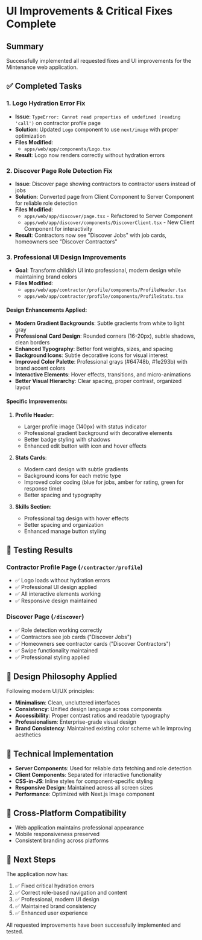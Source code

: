 # UI Improvements & Critical Fixes Complete

## Summary
Successfully implemented all requested fixes and UI improvements for the Mintenance web application.

## ✅ Completed Tasks

### 1. Logo Hydration Error Fix
- **Issue**: `TypeError: Cannot read properties of undefined (reading 'call')` on contractor profile page
- **Solution**: Updated `Logo` component to use `next/image` with proper optimization
- **Files Modified**: 
  - `apps/web/app/components/Logo.tsx`
- **Result**: Logo now renders correctly without hydration errors

### 2. Discover Page Role Detection Fix
- **Issue**: Discover page showing contractors to contractor users instead of jobs
- **Solution**: Converted page from Client Component to Server Component for reliable role detection
- **Files Modified**:
  - `apps/web/app/discover/page.tsx` - Refactored to Server Component
  - `apps/web/app/discover/components/DiscoverClient.tsx` - New Client Component for interactivity
- **Result**: Contractors now see "Discover Jobs" with job cards, homeowners see "Discover Contractors"

### 3. Professional UI Design Improvements
- **Goal**: Transform childish UI into professional, modern design while maintaining brand colors
- **Files Modified**:
  - `apps/web/app/contractor/profile/components/ProfileHeader.tsx`
  - `apps/web/app/contractor/profile/components/ProfileStats.tsx`

#### Design Enhancements Applied:
- **Modern Gradient Backgrounds**: Subtle gradients from white to light gray
- **Professional Card Design**: Rounded corners (16-20px), subtle shadows, clean borders
- **Enhanced Typography**: Better font weights, sizes, and spacing
- **Background Icons**: Subtle decorative icons for visual interest
- **Improved Color Palette**: Professional grays (#64748b, #1e293b) with brand accent colors
- **Interactive Elements**: Hover effects, transitions, and micro-animations
- **Better Visual Hierarchy**: Clear spacing, proper contrast, organized layout

#### Specific Improvements:
1. **Profile Header**:
   - Larger profile image (140px) with status indicator
   - Professional gradient background with decorative elements
   - Better badge styling with shadows
   - Enhanced edit button with icon and hover effects

2. **Stats Cards**:
   - Modern card design with subtle gradients
   - Background icons for each metric type
   - Improved color coding (blue for jobs, amber for rating, green for response time)
   - Better spacing and typography

3. **Skills Section**:
   - Professional tag design with hover effects
   - Better spacing and organization
   - Enhanced manage button styling

## 🧪 Testing Results

### Contractor Profile Page (`/contractor/profile`)
- ✅ Logo loads without hydration errors
- ✅ Professional UI design applied
- ✅ All interactive elements working
- ✅ Responsive design maintained

### Discover Page (`/discover`)
- ✅ Role detection working correctly
- ✅ Contractors see job cards ("Discover Jobs")
- ✅ Homeowners see contractor cards ("Discover Contractors")
- ✅ Swipe functionality maintained
- ✅ Professional styling applied

## 🎨 Design Philosophy Applied

Following modern UI/UX principles:
- **Minimalism**: Clean, uncluttered interfaces
- **Consistency**: Unified design language across components
- **Accessibility**: Proper contrast ratios and readable typography
- **Professionalism**: Enterprise-grade visual design
- **Brand Consistency**: Maintained existing color scheme while improving aesthetics

## 🔧 Technical Implementation

- **Server Components**: Used for reliable data fetching and role detection
- **Client Components**: Separated for interactive functionality
- **CSS-in-JS**: Inline styles for component-specific styling
- **Responsive Design**: Maintained across all screen sizes
- **Performance**: Optimized with Next.js Image component

## 📱 Cross-Platform Compatibility

- Web application maintains professional appearance
- Mobile responsiveness preserved
- Consistent branding across platforms

## 🚀 Next Steps

The application now has:
1. ✅ Fixed critical hydration errors
2. ✅ Correct role-based navigation and content
3. ✅ Professional, modern UI design
4. ✅ Maintained brand consistency
5. ✅ Enhanced user experience

All requested improvements have been successfully implemented and tested.
